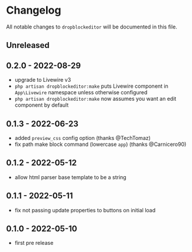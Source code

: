 # Changelog

All notable changes to `dropblockeditor` will be documented in this file.

## Unreleased

## 0.2.0 - 2022-08-29

- upgrade to Livewire v3
- `php artisan dropblockeditor:make` puts Livewire component in `App\Livewire` namespace unless otherwise configured
- `php artisan dropblockeditor:make` now assumes you want an edit component by default

## 0.1.3 - 2022-06-23

- added `preview_css` config option (thanks @TechTomaz)
- fix path make block command (lowercase `app`) (thanks @Carnicero90)

## 0.1.2 - 2022-05-12

- allow html parser base template to be a string

## 0.1.1 - 2022-05-11

- fix not passing update properties to buttons on initial load

## 0.1.0 - 2022-05-10

- first pre release
